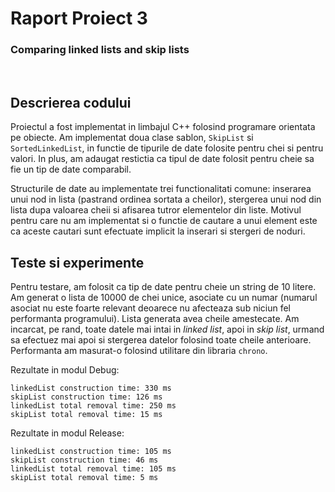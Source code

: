 # Raport Proiect 3
### Comparing linked lists and skip lists

<br>

## Descrierea codului

Proiectul a fost implementat in limbajul C++ folosind programare orientata pe obiecte. Am implementat doua clase sablon, `SkipList` si `SortedLinkedList`, in functie de tipurile de date folosite pentru chei si pentru valori. In plus, am adaugat restictia ca tipul de date folosit pentru cheie sa fie un tip de date comparabil.

Structurile de date au implementate trei functionalitati comune: inserarea unui nod in lista (pastrand ordinea sortata a cheilor), stergerea unui nod din lista dupa valoarea cheii si afisarea tutror elementelor din liste. Motivul pentru care nu am implementat si o functie de cautare a unui element este ca aceste cautari sunt efectuate implicit la inserari si stergeri de noduri.

## Teste si experimente

Pentru testare, am folosit ca tip de date pentru cheie un string de 10 litere. Am generat o lista de 10000 de chei unice, asociate cu un numar (numarul asociat nu este foarte relevant deoarece nu afecteaza sub niciun fel performanta programului). Lista generata avea cheile amestecate. Am incarcat, pe rand, toate datele mai intai in *linked list*, apoi in *skip list*, urmand sa efectuez mai apoi si stergerea datelor folosind toate cheile anterioare. Performanta am masurat-o folosind utilitare din libraria `chrono`.

Rezultate in modul Debug:
```
linkedList construction time: 330 ms
skipList construction time: 126 ms
linkedList total removal time: 250 ms
skipList total removal time: 15 ms
```

Rezultate in modul Release:
```
linkedList construction time: 105 ms
skipList construction time: 46 ms
linkedList total removal time: 105 ms
skipList total removal time: 5 ms
```